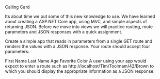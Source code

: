 Calling Card

Its about time we put some of this new knowledge to use. We have learned about creating a ASP.NET Core app, using MVC, and simple aspects of returning JSON. Before we move into views we will practice routing, route parameters and JSON responses with a quick assignment.

Create a simple app that reads in parameters from a single GET route and renders the values with a JSON response. Your route should accept four parameters:

First Name
Last Name
Age
Favorite Color
A user using your app would expect to enter a route such as http://localhost/Tim/Toolmam/42/Brown to which you should display the appropriate information as a JSON response.